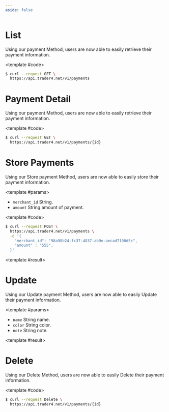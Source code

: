 ```yaml
---
aside: false
---
```


<!--@include: /partials/libraries.md-->

<CodeBox lang="Restful" method="GET" endpoint="/v1/payments">

# List

Using our payment Method, users are now able to easily retrieve their payment information.

<!--@include: /partials/authorization.md-->

<template #code>

```bash
$ curl --request GET \
  https://api.trader4.net/v1/payments
```

</template>

</CodeBox>

<Response jfile="v1/payment/get" >
<template #result>

- `token` <span>String</span> The token of payment.
- `amount` <span>String</span> The amount of payment.
- `currency` <span>String</span> The currency selected.
- `factor` <span>String</span> factor.
- `description` <span>String</span> description.
- `started_at` <span>String</span> time start.
- `verified_at` <span>Integer</span> verified.
- `status` <span>Integer</span> status.


</template>
</Response>


<CodeBox lang="Restful" method="GET" endpoint="/v1/payments/{id}">

# Payment Detail

Using our payment Method, users are now able to easily retrieve their payment information.

<!--@include: /partials/authorization.md-->

<template #code>

```bash
$ curl --request GET \
  https://api.trader4.net/v1/payments/{id}
```

</template>

</CodeBox>

<Response jfile="v1/payment/get" >
<template #result>


- `token` <span>String</span> The token of payment.
- `amount` <span>String</span> The amount of payment.
- `currency` <span>String</span> The currency selected.
- `factor` <span>String</span> factor.
- `description` <span>String</span> description.
- `started_at` <span>String</span> time start.
- `verified_at` <span>Integer</span> verified.
- `status` <span>Integer</span> status.


</template>
</Response>



<CodeBox lang="Restful" method="POST" endpoint="/v1/payments">


# Store Payments

Using our Store payment Method, users are now able to easily store their payment information.


<template #params>

- `merchant_id` <span>String</span>.
- `amount` <span>String</span> amount of payment.

</template>

<template #code>

```bash
$ curl --request POST \
  https://api.trader4.net/v1/payments \
  -d '{
    "merchant_id": "98a98b24-fc37-4837-ab9e-aecad7198d5c",
    "amount" : "555",
  }'
```

</template>

</CodeBox>

<Response jfile="v1/payment/store" >

<template #result>

</template>

</Response>




<CodeBox lang="Restful" method="PUT" endpoint="/v1/payments/{id}">

# Update

Using our Update payment Method, users are now able to easily Update their payment information.

<template #params>

- `name` <span>String</span> name.
- `color` <span>String</span> color.
- `note` <span>String</span> note.

</template>
<template #code>

```bash
$ curl --request PUT \
  https://api.trader4.net/v1/payments/{id}
  -d '{
    "amount"  : "666",
    "description"  : "test"      
  }'
  
```

</template>

</CodeBox>

<Response jfile="v1/payment/update" >

<template #result>

</template>

</Response>



<CodeBox lang="Restful" method="Delete" endpoint="/v1/payments/{id}">

# Delete

Using our Delete Method, users are now able to easily Delete their payment information.

<!--@include: /partials/authorization.md-->

<template #code>

```bash
$ curl --request Delete \
  https://api.trader4.net/v1/payments/{id}
```

</template>

</CodeBox>

<Response jfile="v1/payment/delete" >
<template #result>


</template>
</Response>


